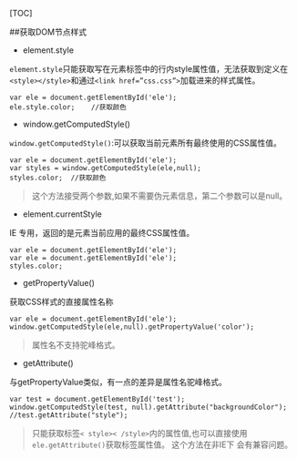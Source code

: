 [TOC]

##获取DOM节点样式

 - element.style

`element.style`只能获取写在元素标签中的行内style属性值，无法获取到定义在`<style></style>`和通过`<link href=”css.css”>`加载进来的样式属性。

    var ele = document.getElementById('ele');
    ele.style.color;    //获取颜色


 - window.getComputedStyle()

`window.getComputedStyle()`:可以获取当前元素所有最终使用的CSS属性值。

    var ele = document.getElementById('ele');
    var styles = window.getComputedStyle(ele,null);
    styles.color;  //获取颜色

>这个方法接受两个参数,如果不需要伪元素信息，第二个参数可以是null。

 - element.currentStyle 

IE 专用，返回的是元素当前应用的最终CSS属性值。

    var ele = document.getElementById('ele');
    var ele = document.getElementById('ele');
    styles.color;

 - getPropertyValue()

获取CSS样式的直接属性名称

    var ele = document.getElementById('ele');
    window.getComputedStyle(ele,null).getPropertyValue('color');

>属性名不支持驼峰格式。

 - getAttribute()

与getPropertyValue类似，有一点的差异是属性名驼峰格式。

    var test = document.getElementById('test');
    window.getComputedStyle(test, null).getAttribute("backgroundColor"); 
    //test.getAttribute("style");

>只能获取标签`< style>< /style>`内的属性值,也可以直接使用`ele.getAttribute()`获取标签属性值。
>这个方法在非IE下 会有兼容问题。







